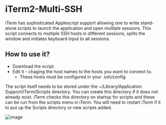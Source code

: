 iTerm2-Multi-SSH
================

iTerm has sophisticated Applescript support allowing one to write stand-alone scripts to launch the application and open multiple sessions. This script connects to multiple SSH hosts in different sessions, splits the window and initiates keyboard input to all sessions.


## How to use it?

- Download the script.
- Edit it - chaging the host names to the hosts you want to connect to. 
	- These hosts must be configured in your .ssh/config


The script itself needs to be stored under the ~/Library/Application Support/iTerm/Scripts directory. You can create this directory if it does not already exist. iTerm checks this directory on startup for scripts and these can be run from the scripts menu in iTerm. You will need to restart iTerm if it to put up the Scripts directory or new scripts added.


![image](http://markreddy.ie/wp-content/uploads/2014/01/iTerm-Multi-SSH.png)
